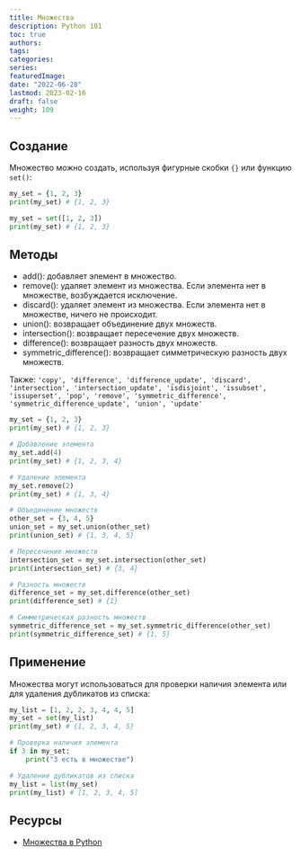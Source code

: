 ```yaml
---
title: Множества
description: Python 101
toc: true
authors:
tags:
categories:
series:
featuredImage:
date: "2022-06-28"
lastmod: 2023-02-16
draft: false
weight: 109
---
```


## Создание

Множество можно создать, используя фигурные скобки `{}` или функцию `set()`:

```python
my_set = {1, 2, 3}
print(my_set) # {1, 2, 3}

my_set = set([1, 2, 3])
print(my_set) # {1, 2, 3}
```


## Методы

- add(): добавляет элемент в множество.
- remove(): удаляет элемент из множества. Если элемента нет в множестве, возбуждается исключение.
- discard(): удаляет элемент из множества. Если элемента нет в множестве, ничего не происходит.
- union(): возвращает объединение двух множеств.
- intersection(): возвращает пересечение двух множеств.
- difference(): возвращает разность двух множеств.
- symmetric_difference(): возвращает симметрическую разность двух множеств.

Также: `'copy', 'difference', 'difference_update', 'discard', 'intersection', 'intersection_update', 'isdisjoint', 'issubset', 'issuperset', 'pop', 'remove', 'symmetric_difference', 'symmetric_difference_update', 'union', 'update'`

```python
my_set = {1, 2, 3}
print(my_set) # {1, 2, 3}

# Добавление элемента
my_set.add(4)
print(my_set) # {1, 2, 3, 4}

# Удаление элемента
my_set.remove(2)
print(my_set) # {1, 3, 4}

# Объединение множеств
other_set = {3, 4, 5}
union_set = my_set.union(other_set)
print(union_set) # {1, 3, 4, 5}

# Пересечение множеств
intersection_set = my_set.intersection(other_set)
print(intersection_set) # {3, 4}

# Разность множеств
difference_set = my_set.difference(other_set)
print(difference_set) # {1}

# Симметрическая разность множеств
symmetric_difference_set = my_set.symmetric_difference(other_set)
print(symmetric_difference_set) # {1, 5}
```

## Применение

Множества могут использоваться для проверки наличия элемента или для удаления дубликатов из списка:

```python
my_list = [1, 2, 2, 3, 4, 4, 5]
my_set = set(my_list)
print(my_set) # {1, 2, 3, 4, 5}

# Проверка наличия элемента
if 3 in my_set:
    print("3 есть в множестве")

# Удаление дубликатов из списка
my_list = list(my_set)
print(my_list) # [1, 2, 3, 4, 5]
```

## Ресурсы

- [Множества в Python](https://habr.com/ru/company/wunderfund/blog/693592/)